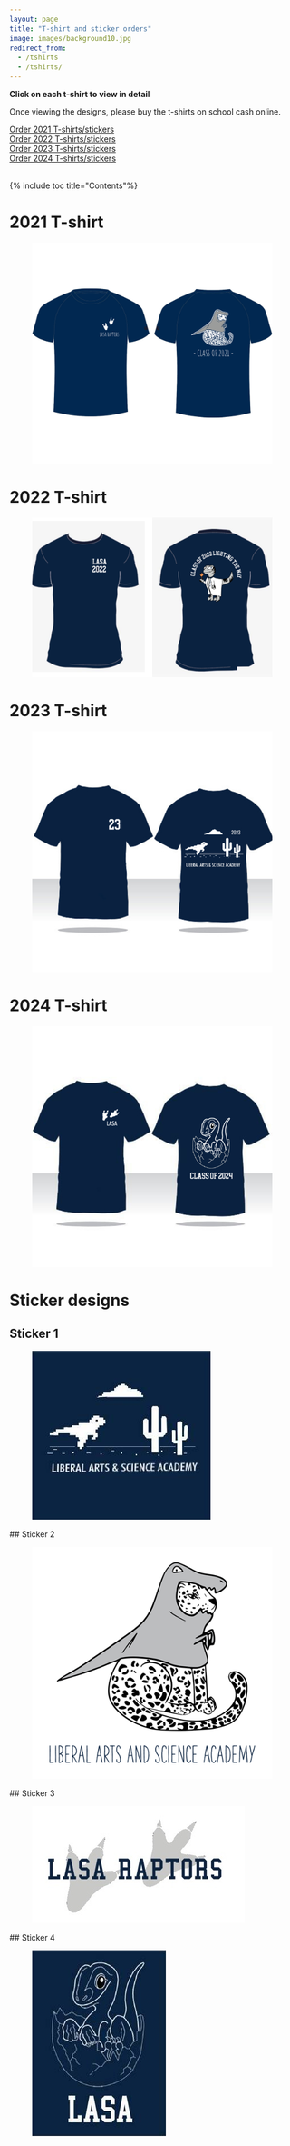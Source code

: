 ```yaml
---
layout: page
title: "T-shirt and sticker orders"
image: images/background10.jpg
redirect_from:
  - /tshirts
  - /tshirts/
---
```

**Click on each t-shirt to view in detail**

Once viewing the designs, please buy the t-shirts on school cash online.
<div markdown="0"><a href="https://example.com" class="btn btn--info">Order 2021 T-shirts/stickers</a></div>

<div markdown="0"><a href="https://example.com" class="btn btn--info">Order 2022 T-shirts/stickers</a></div>

<div markdown="0"><a href="https://example.com" class="btn btn--info">Order 2023 T-shirts/stickers</a></div>

<div markdown="0"><a href="https://example.com" class="btn btn--info">Order 2024 T-shirts/stickers</a></div>  

<br/>

{% include toc title="Contents"%}

# 2021 T-shirt
<figure>
    <a href="/images/2021shirt.jpg"><img src="/images/2021shirt.jpg"></a>
</figure>

# 2022 T-shirt
<figure>
    <a href="/images/2022shirt.jpg"><img src="/images/2022shirt.jpg"></a>
</figure>

# 2023 T-shirt
<figure>
    <a href="/images/2023shirt.jpg"><img src="/images/2023shirt.jpg"></a>
</figure>

# 2024 T-shirt
<figure>
    <a href="/images/2024shirt.jpg"><img src="/images/2024shirt.jpg"></a>
</figure>

# Sticker designs
## Sticker 1
<figure>
    <a href="/images/sticker1.jpg"><img src="/images/sticker1.jpg"></a>
</figure>
## Sticker 2
<figure>
    <a href="/images/sticker2.jpg"><img src="/images/sticker2.jpg"></a>
</figure>
## Sticker 3
<figure>
    <a href="/images/sticker3.jpg"><img src="/images/sticker3.jpg"></a>
</figure>
## Sticker 4
<figure>
    <a href="/images/sticker4.jpg"><img src="/images/sticker4.jpg"></a>
</figure>

